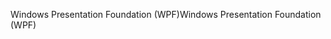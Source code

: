 <span data-ttu-id="84196-101">Windows Presentation Foundation (WPF)</span><span class="sxs-lookup"><span data-stu-id="84196-101">Windows Presentation Foundation (WPF)</span></span>